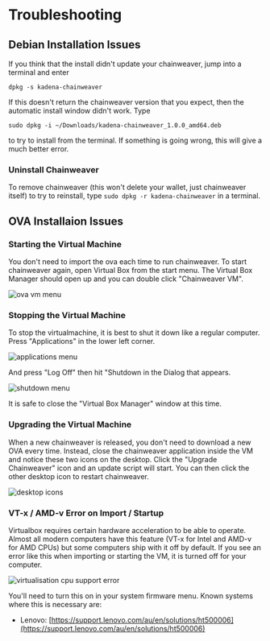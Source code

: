 # Troubleshooting

## Debian Installation Issues

If you think that the install didn't update your chainweaver, jump into a terminal and enter

`dpkg -s kadena-chainweaver`

If this doesn't return the chainweaver version that you expect, then the automatic install window didn't work. Type

`sudo dpkg -i ~/Downloads/kadena-chainweaver_1.0.0_amd64.deb`

to try to install from the terminal. If something is going wrong, this will give a much better error.

### Uninstall Chainweaver

To remove chainweaver (this won't delete your wallet, just chainweaver itself) to try to reinstall, type `sudo dpkg -r kadena-chainweaver` in a terminal.

## OVA Installaion Issues

### Starting the Virtual Machine

You don't need to import the ova each time to run chainweaver. To start chainweaver again, open Virtual Box from the start menu. The Virtual Box Manager should open up and you can double click "Chainweaver VM".

![ova vm menu](../assets/ova/ova_startvm.png)

### Stopping the Virtual Machine

To stop the virtualmachine, it is best to shut it down like a regular computer. Press "Applications" in the lower left corner.

![applications menu](../assets/ova/ova_menu.png)

And press "Log Off" then hit "Shutdown in the Dialog that appears.

![shutdown menu](../assets/ova/ova_shutdown.png)

It is safe to close the "Virtual Box Manager" window at this time.

### Upgrading the Virtual Machine

When a new chainweaver is released, you don't need to download a new OVA every time. Instead, close the chainweaver application inside the VM and notice these two icons on the desktop. Click the "Upgrade Chainweaver" icon and an update script will start. You can then click the other desktop icon to restart chainweaver.

![desktop icons](../assets/ova/ova_desktop.png)

### VT-x / AMD-v Error on Import / Startup

Virtualbox requires certain hardware acceleration to be able to operate. Almost all modern computers have this feature (VT-x for Intel and AMD-v for AMD CPUs) but some computers ship with it off by default. If you see an error like this when importing or starting the VM, it is turned off for your computer.

![virtualisation cpu support error](../assets/ova/ova_vtx_error.jpg)

You'll need to turn this on in your system firmware menu. Known systems where this is necessary are:

- Lenovo: [https://support.lenovo.com/au/en/solutions/ht500006](https://support.lenovo.com/au/en/solutions/ht500006)

